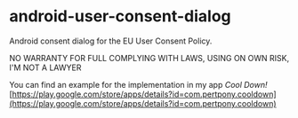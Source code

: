 # android-user-consent-dialog

Android consent dialog for the EU User Consent Policy.  

NO WARRANTY FOR FULL COMPLYING WITH LAWS, USING ON OWN RISK, I'M NOT A LAWYER   

You can find an example for the implementation in my app *Cool Down!*    
[https://play.google.com/store/apps/details?id=com.pertpony.cooldown](https://play.google.com/store/apps/details?id=com.pertpony.cooldown)
